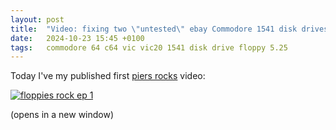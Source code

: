 ```yaml
---
layout: post
title:  "Video: fixing two \"untested\" ebay Commodore 1541 disk drives (floppies rock ep 1)"
date:   2024-10-23 15:45 +0100
tags:   commodore 64 c64 vic vic20 1541 disk drive floppy 5.25
---
```


Today I've my published first [piers rocks](https://youtube.com/@piers_rocks) video:

[![floppies rock ep 1](https://img.youtube.com/vi/2PtCqtm1c_k/0.jpg)](https://www.youtube.com/watch?v=2PtCqtm1c_k)

(opens in a new window)